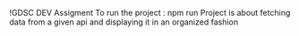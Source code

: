 !GDSC DEV Assigment
To run the project :
  npm run
Project is about fetching data from a given api and displaying it in an organized fashion
